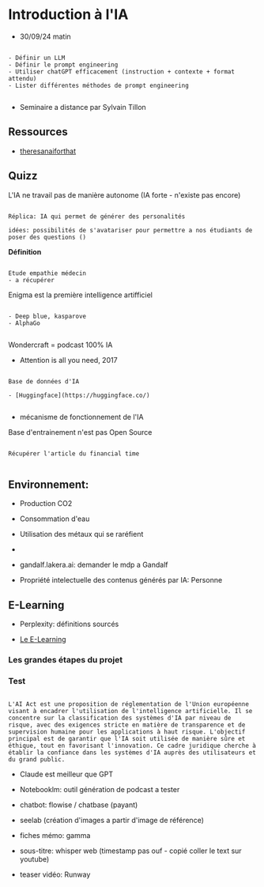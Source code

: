 # Introduction à l'IA

- 30/09/24 matin

```{admonition} Objectif(s) pédagogique(s)

- Définir un LLM
- Définir le prompt engineering
- Utiliser chatGPT efficacement (instruction + contexte + format attendu)
- Lister différentes méthodes de prompt engineering


```

- Seminaire a distance par Sylvain Tillon


## Ressources

- [theresanaiforthat](https://free.theresanaiforthat.com/ai/storytell-ai/)



## Quizz

L'IA ne travail pas de manière autonome (IA forte - n'existe pas encore)

```{note}

Réplica: IA qui permet de générer des personalités

idées: possibilités de s'avatariser pour permettre a nos étudiants de poser des questions ()

```

**Définition**

```{note}

Etude empathie médecin
- a récupérer

```

Enigma est la première intelligence artifficiel


```{note}

- Deep blue, kasparove
- AlphaGo


```

Wondercraft = podcast 100% IA

- Attention is all you need, 2017

```{note}

Base de données d'IA

- [Huggingface](https://huggingface.co/)


```


- mécanisme de fonctionnement de l'IA

Base d'entrainement n'est pas Open Source

```{note}

Récupérer l'article du financial time


```

## Environnement:

- Production CO2
- Consommation d'eau
- Utilisation des métaux qui se raréfient
- 



- gandalf.lakera.ai: demander le mdp a Gandalf


- Propriété intelectuelle des contenus générés par IA: Personne



## E-Learning 

- Perplexity: définitions sourcés


- [Le E-Learning](https://360.articulate.com/review/content/415ca6f5-8630-44d0-8dc1-a36251dcff67/review)

### Les grandes étapes du projet

### Test


```{admonition} IA Act

L'AI Act est une proposition de réglementation de l'Union européenne visant à encadrer l'utilisation de l'intelligence artificielle. Il se concentre sur la classification des systèmes d'IA par niveau de risque, avec des exigences stricte en matière de transparence et de supervision humaine pour les applications à haut risque. L'objectif principal est de garantir que l'IA soit utilisée de manière sûre et éthique, tout en favorisant l'innovation. Ce cadre juridique cherche à établir la confiance dans les systèmes d'IA auprès des utilisateurs et du grand public.

```

- Claude est meilleur que GPT

- Notebooklm: outil génération de podcast a tester


- chatbot: flowise / chatbase (payant)

- seelab (création d'images a partir d'image de référence)

- fiches mémo: gamma

- sous-titre: whisper web (timestamp pas ouf - copié coller le text sur youtube)

- teaser vidéo: Runway


